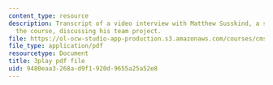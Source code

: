 ```yaml
---
content_type: resource
description: Transcript of a video interview with Matthew Susskind, a student from
  the course, discussing his team project.
file: https://ol-ocw-studio-app-production.s3.amazonaws.com/courses/cms-611j-creating-video-games-fall-2014/9480eaa3268ad9f1920d9655a25a52e8_uX-D5Q_5v4A.pdf
file_type: application/pdf
resourcetype: Document
title: 3play pdf file
uid: 9480eaa3-268a-d9f1-920d-9655a25a52e8
---
```

